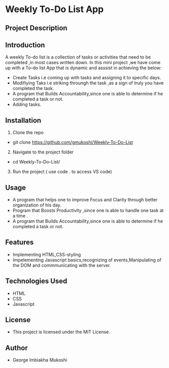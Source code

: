 # Weekly To-Do List App

## Project Description

## Introduction

A weekly To-do list is a collection of tasks or activities that need to be completed ,in most cases written down.
In this mini project ,we have come up with a To-do list App that is dynamic and asssist in achieving the below:

- Create Tasks i.e coming up with tasks and assigning it to specific days.
- Modifiying Taks i.e striking throungh the task ,as a sign of truly you have completed the task.
- A program that Builds Accountability,since one is able to determine if he completed a task or not.
- Adding tasks.

## Installation
1. Clone the repo  

- git clone https://github.com/gmukoshi/Weekly-To-Do-List

2. Navigate to the project folder  
- cd Weekly-To-Do-List/
3. Run the project ( use code . to access VS code)

## Usage
- A program that helps one to improve Focus and Clarity through better organization of his day.
- Program that Boosts Productivity ,since one is able to handle one task at a time .
- A program that Builds Accountability,since one is able to determine if he completed a task or not.

## Features
- Implementing HTML,CSS-styling
- Impelementing Javascript basics,recognizing of events,Manipulating of the DOM and commmunicating with the server.

## Technologies Used

- HTML
- CSS
- Javascript

## License
- This project is licensed under the MIT License.

## Author
- George Imbiakha Mukoshi


